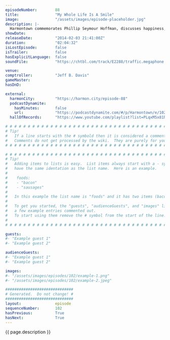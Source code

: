 ```yaml
---
episodeNumber:        88
title:                "My Whole Life Is A Smile"
image:                "/assets/images/episode-placeholder.jpg"
description: |-
  Harmontown commemorates Phillip Seymour Hoffman, discusses happiness, takes a Sports Corner break and in Pathfinder, Laan-Ev introduces the gang to his friends.
showDate:             
releaseDate:          "2014-02-03 21:41:00Z"
duration:             "02:04:32"
isLostEpisode:        false
isTrailer:            false
hasExplicitLanguage:  false
soundFile:            "https://chtbl.com/track/E2288/traffic.megaphone.fm/STA8311092189.mp3?updated=1555717480"

venue:                
comptroller:          "Jeff B. Davis"
gameMaster:           
hasDnD:               

external:
  harmonCity:         "https://harmon.city/episode-88"
  podcastDynamite:
    hasMinutes:       false
    url:              "https://podcastdynamite.com/#/p/Harmontown/e/102/88"
  hallOfRecords:      "https://www.youtube.com/playlist?list=PLqxM5x81hNObt24qHgM0laPaAsv2gT-Lw"

# # # # # # # # # # # # # # # # # # # # # # # # # # # # # # # # # # # # # # # # # # # # #
# Tip!
#   If a line starts with the # symbold then it is considered a comment.
#   Comments do not get processed by the wiki.  They are purely for your information.
# # # # # # # # # # # # # # # # # # # # # # # # # # # # # # # # # # # # # # # # # # # # #

# # # # # # # # # # # # # # # # # # # # # # # # # # # # # # # # # # # # # # # # # # # # #
# Tip!
#   Adding items to lists is easy.  List items always start with a - symbol and have
#   have the same identation as the list name.  Here is an example.
#
#    foods:
#    - "bacon"
#    - "sausages"
#
#   In this example the list name is "foods" and it has two items (bacon, and sausages).
#
#   To get you started, the "guests", "audienceGuests", and "images" lists below have
#   a few example entries commented out.
#   To start using them remove the # symbol from the start of the line.
#
# # # # # # # # # # # # # # # # # # # # # # # # # # # # # # # # # # # # # # # # # # # # #

guests:
#- "Example guest 1"
#- "Example guest 2"

audienceGuests:
#- "Example guest 1"
#- "Example guest 2"

images:
#- "/assets/images/episodes/102/example-1.png"
#- "/assets/images/episodes/102/example-2.jpeg"

##############################
# Generated.  Do not change! #
##############################
layout:               episode
sequenceNumber:       102
hasPrevious:          True
hasNext:              True
---
```


<!-- The episode description will be rendered here -->
{{ page.description }}

<!-- Add your content BELOW here -->
<!-- vvvvvvvvvvvvvvvvvvvvvvvvvvv -->




<!-- ^^^^^^^^^^^^^^^^^^^^^^^^^^^ -->
<!-- Add your content ABOVE here -->

<!-- The episode gallery will be rendered here -->